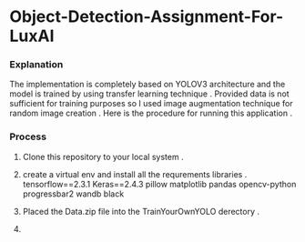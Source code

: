 # Object-Detection-Assignment-For-LuxAI
### Explanation
The implementation is completely based on YOLOV3 architecture and the model is trained by using transfer learning technique .
Provided data is not sufficient for training purposes so I used image augmentation technique for random image creation . 
Here is the procedure for running this application .

### Process
1. Clone this repository to your local system .
2. create a virtual env and install all the requrements libraries .
tensorflow==2.3.1
Keras==2.4.3
pillow
matplotlib
pandas
opencv-python
progressbar2
wandb
black

3. Placed the Data.zip file into the  TrainYourOwnYOLO derectory .
4. 
